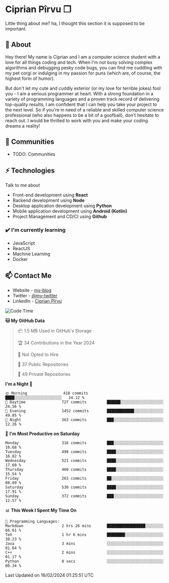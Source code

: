 # Ciprian Pîrvu ❐

Little thing about me? ha, I thought this section it is supposed to be important.

## 🧐 About

Hey there! My name is Ciprian and I am a computer science student with a love for all things coding and tech. When I'm not busy solving complex algorithms and debugging pesky code bugs, you can find me cuddling with my pet corgi or indulging in my passion for puns (which are, of course, the highest form of humor).

But don't let my cute and cuddly exterior (or my love for terrible jokes) fool you - I am a serious programmer at heart. With a strong foundation in a variety of programming languages and a proven track record of delivering top-quality results, I am confident that I can help you take your project to the next level. So if you're in need of a reliable and skilled computer science professional (who also happens to be a bit of a goofball), don't hesitate to reach out. I would be thrilled to work with you and make your coding dreams a reality!

## 👯 Communities

-   TODO: Communities

## ⚡ Technologies

Talk to me about

-   Front-end development using **React**
-   Backend development using **Node**
-   Desktop application development using **Python**
-   Mobile application development using **Android (Kotlin)**
-   Project Management and CD/CI using **Github**

### ✔️ I'm currently learning

-   JavaScript
-   ReactJS
-   Machine Learning
-   Docker

## 📫 Contact Me

-   Website - [my-blog]()
-   Twitter - [@my-twitter]()
-   LinkedIn - [Ciprian Pîrvu](https://www.linkedin.com/in/p%C3%AErvu-ciprian-cristian-4415991b1/)

<!--START_SECTION:waka-->
![Code Time](http://img.shields.io/badge/Code%20Time-1%2C968%20hrs%2033%20mins-blue)

**🐱 My GitHub Data** 

> 📦 1.5 MB Used in GitHub's Storage 
 > 
> 🏆 34 Contributions in the Year 2024
 > 
> 🚫 Not Opted to Hire
 > 
> 📜 37 Public Repositories 
 > 
> 🔑 49 Private Repositories 
 > 
**I'm a Night 🦉** 

```text
🌞 Morning                418 commits         ████░░░░░░░░░░░░░░░░░░░░░   14.12 % 
🌆 Daytime                727 commits         ██████░░░░░░░░░░░░░░░░░░░   24.56 % 
🌃 Evening                1452 commits        ████████████░░░░░░░░░░░░░   49.05 % 
🌙 Night                  363 commits         ███░░░░░░░░░░░░░░░░░░░░░░   12.26 % 
```
📅 **I'm Most Productive on Saturday** 

```text
Monday                   316 commits         ███░░░░░░░░░░░░░░░░░░░░░░   10.68 % 
Tuesday                  498 commits         ████░░░░░░░░░░░░░░░░░░░░░   16.82 % 
Wednesday                521 commits         ████░░░░░░░░░░░░░░░░░░░░░   17.60 % 
Thursday                 460 commits         ████░░░░░░░░░░░░░░░░░░░░░   15.54 % 
Friday                   263 commits         ██░░░░░░░░░░░░░░░░░░░░░░░   08.89 % 
Saturday                 530 commits         ████░░░░░░░░░░░░░░░░░░░░░   17.91 % 
Sunday                   372 commits         ███░░░░░░░░░░░░░░░░░░░░░░   12.57 % 
```


📊 **This Week I Spent My Time On** 

```text
💬 Programming Languages: 
Markdown                 2 hrs 26 mins       █████████████████░░░░░░░░   66.61 % 
TeX                      1 hr 6 mins         ████████░░░░░░░░░░░░░░░░░   30.23 % 
Java                     3 mins              ░░░░░░░░░░░░░░░░░░░░░░░░░   01.64 % 
C++                      2 mins              ░░░░░░░░░░░░░░░░░░░░░░░░░   01.17 % 
Python                   0 secs              ░░░░░░░░░░░░░░░░░░░░░░░░░   00.34 % 
```


 Last Updated on 16/02/2024 01:25:51 UTC
<!--END_SECTION:waka-->
